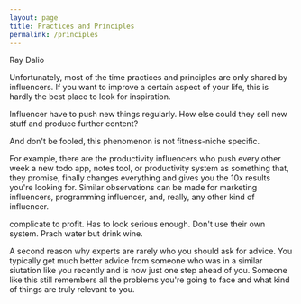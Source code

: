 ```yaml
---
layout: page
title: Practices and Principles
permalink: /principles
---
```


Ray Dalio

Unfortunately, most of the time practices and principles are only shared by influencers. If you want to improve a certain aspect of your life, this is hardly the best place to look for inspiration. 

Influencer have to push new things regularly. How else could they sell new stuff and produce further content? 

And don't be fooled, this phenomenon is not fitness-niche specific. 

For example, there are the productivity influencers who push every other week a new todo app, notes tool, or productivity system as something that, they promise, finally changes everything and gives you the 10x results you're looking for. Similar observations can be made for marketing influencers, programming influencer, and, really, any other kind of influencer. 


complicate to profit. Has to look serious enough. Don't use their own system. Prach water but drink wine. 

A second reason why experts are rarely who you should ask for advice. You typically get much better advice from someone who was in a similar siutation like you recently and is now just one step ahead of you. Someone like this still remembers all the problems you're going to face and what kind of things are truly relevant to you. 